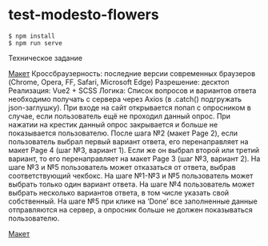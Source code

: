 # test-modesto-flowers

```shell
$ npm install
$ npm run serve
``` 

Техническое задание

[Макет](https://www.figma.com/file/0v76iCt9BcKjbNngAhkSBZ/%D0%A2%D0%97-Frontend-developer-(Copy)?node-id=0%3A1)
Кроссбраузерность: последние версии современных браузеров (Chrome, Opera, FF, Safari, Microsoft Edge)
Разрешение: десктоп
Реализация: Vue2 + SCSS
Логика:
Список вопросов и вариантов ответа необходимо получать с сервера через Axios (в .catch() подгружать json-заглушку).
При входе на сайт открывается попап с опросником в случае, если пользователь ещё не проходил данный опрос.
При нажатии на крестик данный опрос закрывается и больше не показывается пользователю. 
После шага №2 (макет Page 2), если пользователь выбрал первый вариант ответа, его перенаправляет на макет Page 4 (шаг №3, вариант 1). Если же он выбрал второй или третий вариант, то его перенаправляет на макет Page 3 (шаг №3, вариант 2).
На шаге №3 и №5 пользователь может отказаться от ответа, выбрав соответствующий чекбокс.
На шаге №1-№3 и №5 пользователь может выбрать только один вариант ответа. На шаге №4 пользователь может выбрать несколько вариантов ответа, в том числе указать свой собственный.
На шаге №5 при клике на ‘Done’ все заполненные данные отправляются на сервер, а опросник больше не должен показываться пользователю.

[Макет](https://www.figma.com/file/0v76iCt9BcKjbNngAhkSBZ/%D0%A2%D0%97-Frontend-developer-(Copy)?node-id=0%3A1)
